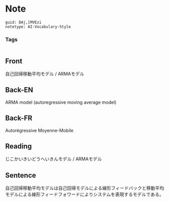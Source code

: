 # Note
```
guid: DAj,[MVEzi
notetype: AI-Vocabulary-Style
```

### Tags
```
```

## Front
自己回帰移動平均モデル / ARMAモデル

## Back-EN
ARMA model (autoregressive moving average model)

## Back-FR
Autorégressive Moyenne-Mobile

## Reading
じこかいきいどうへいきんモデル / ARMAモデル

## Sentence
自己回帰移動平均モデルは自己回帰モデルによる線形フィードバックと移動平均モデルによる線形フィードフォワードによりシステムを表現するモデルである。
